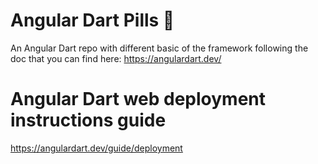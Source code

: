 # Angular Dart Pills 💊

An Angular Dart repo with different basic of the framework following the doc that you can find here: https://angulardart.dev/

# Angular Dart web deployment instructions guide

https://angulardart.dev/guide/deployment